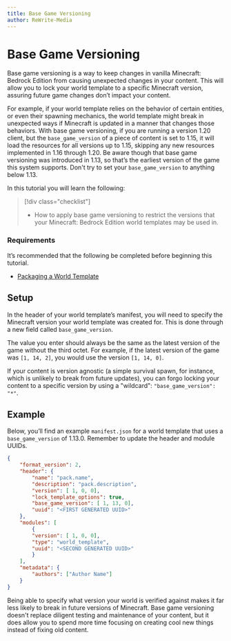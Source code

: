 ```yaml
---
title: Base Game Versioning
author: ReWrite-Media
---
```

# Base Game Versioning

Base game versioning is a way to keep changes in vanilla Minecraft: Bedrock Edition from causing unexpected changes in your content. This will allow you to lock your world template to a specific Minecraft version, assuring future game changes don’t impact your content.

For example, if your world template relies on the behavior of certain entities, or even their spawning mechanics, the world template might break in unexpected ways if Minecraft is updated in a manner that changes those behaviors. With base game versioning, if you are running a version 1.20 client, but the `base_game_version` of a piece of content is set to 1.15, it will load the resources for all versions up to 1.15, skipping any new resources implemented in 1.16 through 1.20. Be aware though that base game versioning was introduced in 1.13, so that’s the earliest version of the game this system supports. Don't try to set your `base_game_version` to anything below 1.13.

In this tutorial you will learn the following:

> [!div class="checklist"]
>
> - How to apply base game versioning to restrict the versions that your Minecraft: Bedrock Edition world templates may be used in.

### Requirements

It’s recommended that the following be completed before beginning this tutorial.

- [Packaging a World Template](PackagingAWorldTemplate.md)

## Setup

In the header of your world template’s manifest, you will need to specify the Minecraft version your world template was created for. This is done through a new field called `base_game_version`.

The value you enter should always be the same as the latest version of the game without the third octet. For example, if the latest version of the game was `[1, 14, 2]`, you would use the version `[1, 14, 0]`.

If your content is version agnostic (a simple survival spawn, for instance, which is unlikely to break from future updates), you can forgo locking your content to a specific version by using a "wildcard": `"base_game_version": "*"`.

## Example

Below, you’ll find an example `manifest.json` for a world template that uses a `base_game_version` of 1.13.0. Remember to update the header and module UUIDs.

```json
{
    "format_version": 2,
    "header": {
        "name": "pack.name",
        "description": "pack.description",
        "version": [ 1, 0, 0],
        "lock_template_options": true,
        "base_game_version": [ 1, 13, 0],
        "uuid": "<FIRST GENERATED UUID>"
    },
    "modules": [
        {
        "version": [ 1, 0, 0],
        "type": "world_template",
        "uuid": "<SECOND GENERATED UUID>"
        }
    ],
    "metadata": {
        "authors": ["Author Name"]
    }
}
```

Being able to specify what version your world is verified against makes it far less likely to break in future versions of Minecraft. Base game versioning doesn't replace diligent testing and maintenance of your content, but it does allow you to spend more time focusing on creating cool new things instead of fixing old content.